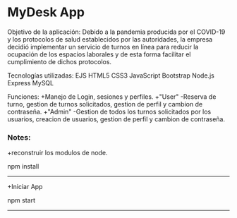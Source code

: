 # MyDesk App

Objetivo de la aplicación:
Debido a la pandemia producida por el COVID-19 y los protocolos de salud establecidos por las autoridades, la empresa decidió implementar un servicio de turnos en línea para reducir la ocupación de los espacios laborales y de esta forma facilitar el cumplimiento de dichos protocolos.

Tecnologías utilizadas:
EJS
HTML5
CSS3
JavaScript
Bootstrap
Node.js
Express
MySQL

Funciones:
+Manejo de Login, sesiones y perfiles.
+"User" -Reserva de turno, gestion de turnos solicitados, gestion de perfil y cambion de contraseña.
+"Admin" -Gestion de todos los turnos solicitados por los usuarios, creacion de usuarios, gestion de perfil y cambion de contraseña.


### Notes:

+reconstruir los modulos de node.

npm install
******************************
+Iniciar App

npm start
******************************
